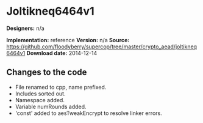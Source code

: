 # Joltikneq6464v1

**Designers:** n/a

**Implementation:** reference
**Version:** n/a
**Source:** https://github.com/floodyberry/supercop/tree/master/crypto_aead/joltikneq6464v1
**Download date:** 2014-12-14

## Changes to the code

* File renamed to cpp, name prefixed.
* Includes sorted out.
* Namespace added.
* Variable numRounds added.
* 'const' added to aesTweakEncrypt to resolve linker errors.